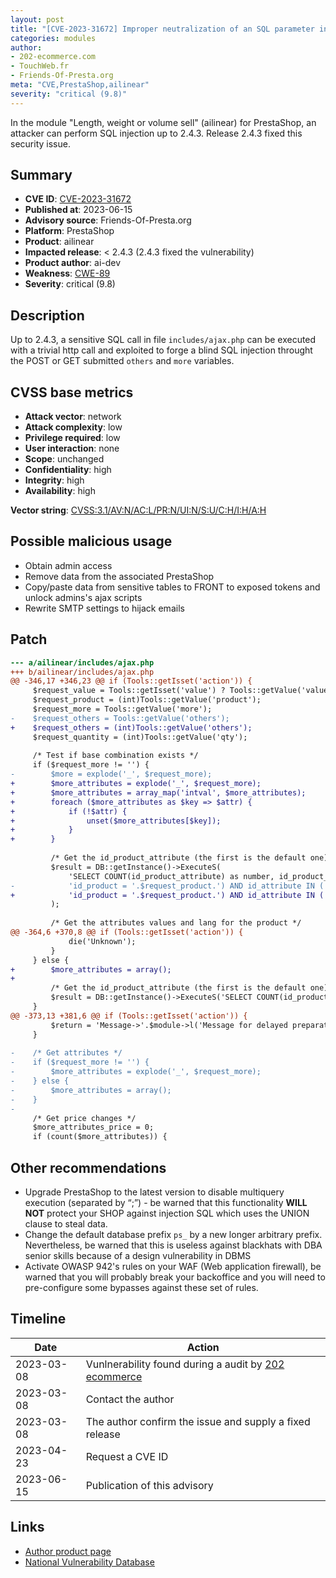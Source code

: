 ```yaml
---
layout: post
title: "[CVE-2023-31672] Improper neutralization of an SQL parameter in ailinear module for PrestaShop"
categories: modules
author:
- 202-ecommerce.com
- TouchWeb.fr
- Friends-Of-Presta.org
meta: "CVE,PrestaShop,ailinear"
severity: "critical (9.8)"
---
```


In the module "Length, weight or volume sell" (ailinear) for PrestaShop, an attacker can perform SQL injection up to 2.4.3. Release 2.4.3 fixed this security issue.

## Summary

* **CVE ID**: [CVE-2023-31672](https://cve.mitre.org/cgi-bin/cvename.cgi?name=CVE-2023-31672)
* **Published at**: 2023-06-15
* **Advisory source**: Friends-Of-Presta.org
* **Platform**: PrestaShop
* **Product**: ailinear
* **Impacted release**: < 2.4.3 (2.4.3 fixed the vulnerability)
* **Product author**: ai-dev
* **Weakness**: [CWE-89](https://cwe.mitre.org/data/definitions/89.html)
* **Severity**: critical (9.8)

## Description

Up to 2.4.3, a sensitive SQL call in file `includes/ajax.php` can be executed with a trivial http call and exploited to forge a blind SQL injection throught the POST or GET submitted `others` and `more` variables.

## CVSS base metrics

* **Attack vector**: network
* **Attack complexity**: low
* **Privilege required**: low
* **User interaction**: none
* **Scope**: unchanged
* **Confidentiality**: high
* **Integrity**: high
* **Availability**: high

**Vector string**: [CVSS:3.1/AV:N/AC:L/PR:N/UI:N/S:U/C:H/I:H/A:H](https://nvd.nist.gov/vuln-metrics/cvss/v3-calculator?vector=AV:N/AC:L/PR:N/UI:N/S:U/C:H/I:H/A:H)

## Possible malicious usage

* Obtain admin access
* Remove data from the associated PrestaShop
* Copy/paste data from sensitive tables to FRONT to exposed tokens and unlock admins's ajax scripts
* Rewrite SMTP settings to hijack emails

## Patch

```diff
--- a/ailinear/includes/ajax.php
+++ b/ailinear/includes/ajax.php
@@ -346,17 +346,23 @@ if (Tools::getIsset('action')) {
     $request_value = Tools::getIsset('value') ? Tools::getValue('value') : 0;
     $request_product = (int)Tools::getValue('product');
     $request_more = Tools::getValue('more');
-    $request_others = Tools::getValue('others');
+    $request_others = (int)Tools::getValue('others');
     $request_quantity = (int)Tools::getValue('qty');
 
     /* Test if base combination exists */
     if ($request_more != '') {
-        $more = explode('_', $request_more);
+        $more_attributes = explode('_', $request_more);
+        $more_attributes = array_map('intval', $more_attributes);
+        foreach ($more_attributes as $key => $attr) {
+            if (!$attr) {
+                unset($more_attributes[$key]);
+            }
+        }
         
         /* Get the id_product_attribute (the first is the default one)*/
         $result = DB::getInstance()->ExecuteS(
             'SELECT COUNT(id_product_attribute) as number, id_product_attribute FROM '._DB_PREFIX_.'product_attribute_combination WHERE id_product_attribute IN (SELECT id_product_attribute FROM '._DB_PREFIX_.'product_attribute WHERE '.
-            'id_product = '.$request_product.') AND id_attribute IN ('.implode(', ', $more).') GROUP BY id_product_attribute HAVING number = '.count($more).' ORDER BY id_product_attribute ASC'
+            'id_product = '.$request_product.') AND id_attribute IN ('.implode(', ', $more_attributes).') GROUP BY id_product_attribute HAVING number = '.count($more_attributes).' ORDER BY id_product_attribute ASC'
         );
         
         /* Get the attributes values and lang for the product */
@@ -364,6 +370,8 @@ if (Tools::getIsset('action')) {
             die('Unknown');
         }
     } else {
+        $more_attributes = array();
+        
         /* Get the id_product_attribute (the first is the default one)*/
         $result = DB::getInstance()->ExecuteS('SELECT COUNT(id_product_attribute) as number, id_product_attribute FROM '._DB_PREFIX_.'product_attribute WHERE id_product = '.$request_product.' ORDER BY id_product_attribute ASC');
     }
@@ -373,13 +381,6 @@ if (Tools::getIsset('action')) {
         $return = 'Message->'.$module->l('Message for delayed preparation', 'ajax').'|';
     }
 
-    /* Get attributes */
-    if ($request_more != '') {
-        $more_attributes = explode('_', $request_more);
-    } else {
-        $more_attributes = array();
-    }
-
     /* Get price changes */
     $more_attributes_price = 0;
     if (count($more_attributes)) {
```

## Other recommendations

* Upgrade PrestaShop to the latest version to disable multiquery execution (separated by “;”) - be warned that this functionality **WILL NOT** protect your SHOP against injection SQL which uses the UNION clause to steal data.
* Change the default database prefix `ps_` by a new longer arbitrary prefix. Nevertheless, be warned that this is useless against blackhats with DBA senior skills because of a design vulnerability in DBMS
* Activate OWASP 942's rules on your WAF (Web application firewall), be warned that you will probably break your backoffice and you will need to pre-configure some bypasses against these set of rules.


## Timeline

| Date | Action |
|--|--|
| 2023-03-08 | Vunlnerability found during a audit by [202 ecommerce](https://www.202-ecommerce.com/) |
| 2023-03-08 | Contact the author |
| 2023-03-08 | The author confirm the issue and supply a fixed release |
| 2023-04-23 | Request a CVE ID |
| 2023-06-15 | Publication of this advisory |


## Links

* [Author product page](https://www.boutique.ai-dev.fr/en/custom-made/48-linear-meter-sells.html)
* [National Vulnerability Database](https://nvd.nist.gov/vuln/detail/CVE-2023-31672)

